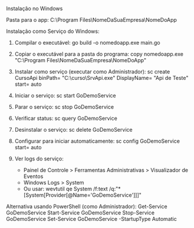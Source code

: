 Instalação no Windows

Pasta para o app:
  C:\Program Files\NomeDaSuaEmpresa\NomeDoApp

Instalação como Serviço do Windows:

1. Compilar o executável:
   go build -o nomedoapp.exe main.go

2. Copiar o executável para a pasta do programa:
   copy nomedoapp.exe "C:\Program Files\NomeDaSuaEmpresa\NomeDoApp\"

3. Instalar como serviço (executar como Administrador):
   sc create CursoApi binPath= "C:\curso\SrvApi.exe" DisplayName= "Api de Teste" start= auto

4. Iniciar o serviço:
   sc start GoDemoService

5. Parar o serviço:
   sc stop GoDemoService

6. Verificar status:
   sc query GoDemoService

7. Desinstalar o serviço:
   sc delete GoDemoService

8. Configurar para iniciar automaticamente:
   sc config GoDemoService start= auto

9. Ver logs do serviço:
   - Painel de Controle > Ferramentas Administrativas > Visualizador de Eventos
   - Windows Logs > System
   - Ou usar: wevtutil qe System /f:text /q:"*[System[Provider[@Name='GoDemoService']]]"

Alternativa usando PowerShell (como Administrador):
   Get-Service GoDemoService
   Start-Service GoDemoService
   Stop-Service GoDemoService
   Set-Service GoDemoService -StartupType Automatic
